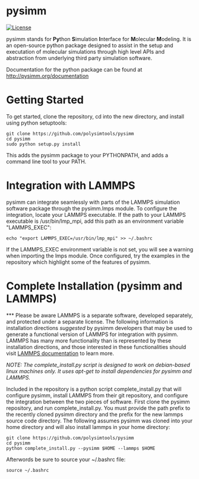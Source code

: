 pysimm
======

[![License](https://img.shields.io/badge/license-MIT-blue.svg)](http://opensource.org/licenses/MIT)

pysimm stands for <b>Py</b>thon <b>S</b>imulation <b>I</b>nterface for <b>M</b>olecular <b>M</b>odeling. It is an open-source python package designed to assist in the setup and executation of molecular simulations through high level APIs and abstraction from underlying third party simulation software.

Documentation for the python package can be found at http://pysimm.org/documentation

Getting Started
===============

To get started, clone the repository, cd into the new directory, and install using python setuptools:

```
git clone https://github.com/polysimtools/pysimm
cd pysimm
sudo python setup.py install
```

This adds the pysimm package to your PYTHONPATH, and adds a command line tool to your PATH. 

Integration with LAMMPS
=======================

pysimm can integrate seamlessly with parts of the LAMMPS simulation software package through the pysimm.lmps module. To configure the integration, locate your LAMMPS executable. If the path to your LAMMPS executable is /usr/bin/lmp_mpi, add this path as an environment variable "LAMMPS_EXEC":

```echo "export LAMMPS_EXEC=/usr/bin/lmp_mpi" >> ~/.bashrc```

If the LAMMPS_EXEC environment variable is not set, you will see a warning when importing the lmps module. Once configured, try the examples in the repository which highlight some of the features of pysimm.

Complete Installation (pysimm and LAMMPS)
=========================================

*** Please be aware LAMMPS is a separate software, developed separately, and protected under a separate license. The following information is installation directions <i>suggested</i> by pysimm developers that may be used to generate a functional version of LAMMPS for integration with pysimm. LAMMPS has many more functionality than is represented by these installation directions, and those interested in these functionalities should visit [LAMMPS documentation](http://lammps.sandia.gov/doc/Manual.html) to learn more. 

<i>NOTE: The complete_install.py script is designed to work on debian-based linux machines only. It uses apt-get to install dependencies for pysimm and LAMMPS.</i>

Included in the repository is a python script complete_install.py that will configure pysimm, install LAMMPS from their git repository, and configure the integration between the two pieces of software. First clone the pysimm repository, and run complete_install.py. You must provide the path prefix to the recently cloned pysimm directory and the prefix for the new lammps source code directory. The following assumes pysimm was cloned into your home directory and will also install lammps in your home directory:

```
git clone https://github.com/polysimtools/pysimm
cd pysimm
python complete_install.py --pysimm $HOME --lammps $HOME
```

Afterwords be sure to source your ~/.bashrc file:

```source ~/.bashrc```